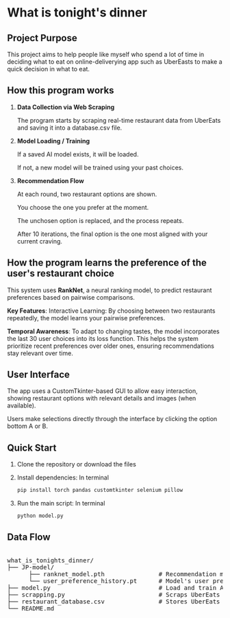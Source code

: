 # What is tonight's dinner


## Project Purpose
This project aims to help people like myself who spend a lot of time in deciding what to eat on online-deliverying app such as UberEasts to make a quick decision in what to eat. 

## How this program works

1. **Data Collection via Web Scraping**

      The program starts by scraping real-time restaurant data from UberEats and saving it into a database.csv file.

2. **Model Loading / Training**

      If a saved AI model exists, it will be loaded.
  
      If not, a new model will be trained using your past choices.

3. **Recommendation Flow**

      At each round, two restaurant options are shown.
      
      You choose the one you prefer at the moment.
      
      The unchosen option is replaced, and the process repeats.
      
      After 10 iterations, the final option is the one most aligned with your current craving.

## How the program learns the preference of the user's restaurant choice
This system uses **RankNet**, a neural ranking model, to predict restaurant preferences based on pairwise comparisons.

**Key Features**:
Interactive Learning: By choosing between two restaurants repeatedly, the model learns your pairwise preferences.

**Temporal Awareness**:
To adapt to changing tastes, the model incorporates the last 30 user choices into its loss function. 
This helps the system prioritize recent preferences over older ones, ensuring recommendations stay relevant over time.

## User Interface
The app uses a CustomTkinter-based GUI to allow easy interaction, showing restaurant options with relevant details and images (when available). 

Users make selections directly through the interface by clicking the option bottom A or B.

## Quick Start
1. Clone the repository or download the files

2. Install dependencies:
  In terminal
    ```bash
    pip install torch pandas customtkinter selenium pillow
    ```

3. Run the main script:
  In terminal
    ```bash
    python model.py
    ```

## Data Flow
<pre> 
what_is_tonights_dinner/
├── JP-model/
      ├── ranknet_model.pth               # Recommendation model's weight
      └── user_preference_history.pt      # Model's user preference history weight
├── model.py                              # Load and train AI model
├── scrapping.py                          # Scraps UberEats restaurants info 
├── restaurant_database.csv               # Stores UberEats restaurants info
└── README.md                             

</pre>


